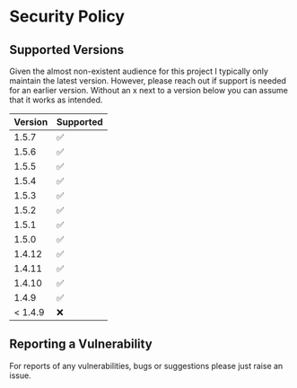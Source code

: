 # Security Policy

## Supported Versions

Given the almost non-existent audience for this project I typically only maintain the
latest version. However, please reach out if support is needed for an earlier version.
Without an x next to a version below you can assume that it works as intended.

| Version | Supported          |
|---------|--------------------|
| 1.5.7   | :white_check_mark: |
| 1.5.6   | :white_check_mark: |
| 1.5.5   | :white_check_mark: |
| 1.5.4   | :white_check_mark: |
| 1.5.3   | :white_check_mark: |
| 1.5.2   | :white_check_mark: |
| 1.5.1   | :white_check_mark: |
| 1.5.0   | :white_check_mark: |
| 1.4.12  | :white_check_mark: |
| 1.4.11  | :white_check_mark: |
| 1.4.10  | :white_check_mark: |
| 1.4.9   | :white_check_mark: |
| < 1.4.9 | :x:                |

## Reporting a Vulnerability

For reports of any vulnerabilities, bugs or suggestions please just raise an issue.
